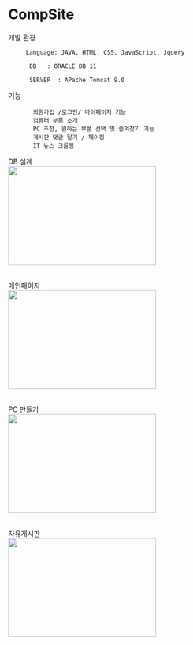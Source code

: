 # CompSite

 
 개발 환경 
           
         Language: JAVA, HTML, CSS, JavaScript, Jquery

          DB   : ORACLE DB 11
          
          SERVER  : APache Tomcat 9.0

            
 기능      
 
           회원가입 /로그인/ 마이페이지 기능 
           컴퓨터 부품 소개 
           PC 추천, 원하는 부품 선택 및 즐겨찾기 기능 
           게시판 댓글 달기 / 페이징 
           IT 뉴스 크롤링
            
DB 설계 
<br>
<img src="https://user-images.githubusercontent.com/70876778/167749295-0734f75b-d662-4569-83f1-4de033d41154.jpg" width="300" height="200" >
<br><br>

메인페이지 <br>
<img src="https://user-images.githubusercontent.com/70876778/167749742-3bd3b463-bd58-497d-b29f-f50e8768f133.jpg" width="300" height="200">
<br><br>

PC 만들기<br>
<img src="https://user-images.githubusercontent.com/70876778/167749297-dc550335-a067-4650-a475-47406a7153b9.jpg" width="300" height="200" >
<br><br>

자유게시판<br>
<img src="https://user-images.githubusercontent.com/70876778/167749299-c14893d6-8991-42e9-8f5b-e48ae2a510ef.jpg" width="300" height="200" >
<br><br>




             
